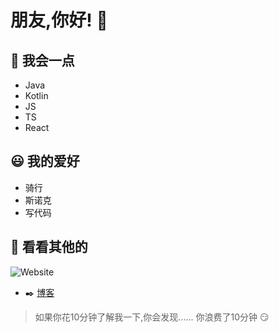 # 朋友,你好! 👋 

## 🫣 我会一点

- Java
- Kotlin
- JS
- TS
- React

## 😃 我的爱好

- 骑行
- 斯诺克
- 写代码

## 🤡 看看其他的

![Website](https://img.shields.io/website?up_message=%E5%8F%AF%E8%AE%BF%E9%97%AE&down_message=%E6%8C%82%E6%8E%89%E4%BA%86&url=https%3A%2F%2Fgithub.com%2Fnukiyoam%2Fnukiyoam.github.io&label=%E5%8D%9A%E5%AE%A2)


- ✒️  [博客](https://nukiyoam.github.io/blog/) 

> 如果你花10分钟了解我一下,你会发现...... 你浪费了10分钟 😏
